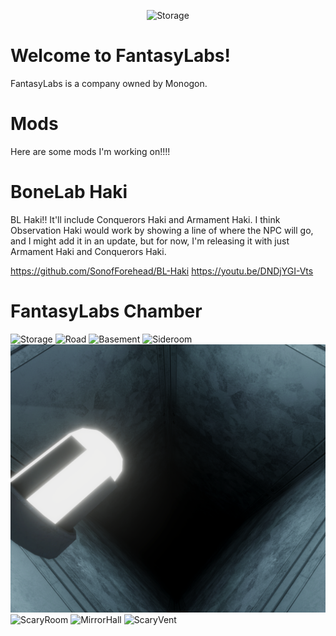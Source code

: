 <p align="center">
<img src="https://github.com/FantasyLabs/.github/blob/main/Images%26Videos/FantasyLabsSmallLogoTransparent.png" alt="Storage">

# Welcome to FantasyLabs!
FantasyLabs is a company owned by Monogon.

# Mods
Here are some mods I'm working on!!!!

# BoneLab Haki
BL Haki!! It'll include Conquerors Haki and Armament Haki. I think Observation Haki would work by showing a line of where the NPC will go, and I might add it in an update, but for now, I'm releasing it with just Armament Haki and Conquerors Haki.

https://github.com/SonofForehead/BL-Haki
https://youtu.be/DNDjYGI-Vts

# FantasyLabs Chamber
<img src="https://github.com/FantasyLabs/.github/blob/main/Images%26Videos/storage.png" alt="Storage">
<img src="https://github.com/FantasyLabs/.github/blob/main/Images%26Videos/road.png" alt="Road">
<img src="https://github.com/FantasyLabs/.github/blob/main/Images%26Videos/basement.png" alt="Basement">
<img src="https://github.com/FantasyLabs/.github/blob/main/Images%26Videos/sideroom.png" alt="Sideroom">
<img src="https://github.com/FantasyLabs/.github/blob/main/Images%26Videos/deepvent.png" alt="DeepVent">
<img src="https://github.com/FantasyLabs/.github/blob/main/Images%26Videos/scaryroom.png" alt="ScaryRoom">
<img src="https://github.com/FantasyLabs/.github/blob/main/Images%26Videos/mirrorroom.png" alt="MirrorHall">
<img src="https://github.com/FantasyLabs/.github/blob/main/Images%26Videos/scaryvent.png" alt="ScaryVent">
</Images&Videos>
